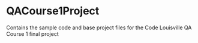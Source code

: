 # QACourse1Project
Contains the sample code and base project files for the Code Louisville QA Course 1 final project
